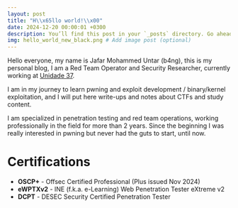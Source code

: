 ```yaml
---
layout: post
title: "H\\x65llo world!\\x00"
date: 2024-12-20 00:00:01 +0300
description: You’ll find this post in your `_posts` directory. Go ahead and edit it and re-build the site to see your changes. # Add post description (optional)
img: hello_world_new_black.png # Add image post (optional)
---
```

Hello everyone, my name is Jafar Mohammed Untar (b4ng), this is my personal blog, I am a Red Team Operator and Security Researcher, currently working at [Unidade 37](https://www.unidade37.com.br).

I am in my journey to learn pwning and exploit development / binary/kernel exploitation, and I will put here write-ups and notes about CTFs and study content.

I am specialized in penetration testing and red team operations, working professionally in the field for more than 2 years. Since the beginning I was really interested in pwning but never had the guts to start, until now.

# Certifications
- **OSCP+** - Offsec Certified Professional (Plus issued Nov 2024)
- **eWPTXv2** - INE (f.k.a. e-Learning) Web Penetration Tester eXtreme v2
- **DCPT** - DESEC Security Certified Penetration Tester 